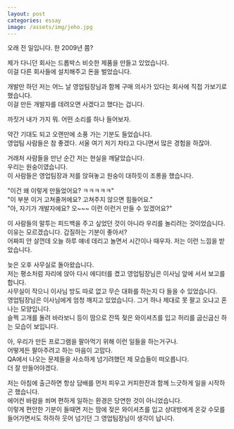```yaml
---
layout: post
categories: essay
image: /assets/img/jeho.jpg
---
```


오래 전 일입니다. 한 2009년 쯤?

제가 다니던 회사는 드롭박스 비슷한 제품을 만들고 있었습니다.  
이걸 다른 회사들에 설치해주고 돈을 벌었습니다.

개발만 하던 저는 어느 날 영업팀장님과 함께 구매 의사가 있다는 회사에 직접 가보기로 했습니다.  
이걸 만든 개발자를 데려오면 사겠다고 했다는 겁니다.

까짓거 내가 가지 뭐. 어떤 소리를 하나 들어보자.

약간 기대도 되고 오랜만에 소풍 가는 기분도 들었습니다.  
영업팀 사람들은 참 좋겠다. 서울 여기 저기 차타고 다니면서 많은 경험을 하잖아.

거래처 사람들을 만난 순간 저는 현실을 깨달았습니다.  
우리는 원숭이였습니다.  
이 사람들은 영업팀장과 저를 앉혀놓고 원숭이 대하듯이 조롱을 했습니다.

"이건 왜 이렇게 만들었어요? ㅋㅋㅋㅋㅋ"  
"이 부분 이거 고쳐줄꺼에요? 고쳐주지 않으면 힘들어요."  
"아, 자기가 개발자에요? 오~~~ 이런 이런거 만들 수 있겠어요?"

이 사람들의 말투는 피드백을 주고 싶었던 것이 아니라 우리를 놀리려는 것이었습니다.  
이유는 모르겠습니다. 갑질하는 기분이 좋아서?  
어짜피 안 살껀데 오늘 하루 얘네 데리고 놀면서 시간이나 때우자. 저는 이런 느낌을 받았습니다.

늦은 오후 사무실로 돌아왔습니다.  
저는 평소처럼 자리에 앉아 다시 에디터를 켰고 영업팀장님은 이사님 앞에 서서 보고를 합니다.  
사무실이 작으니 이사님 방도 따로 없고 무슨 대화를 하는지 다 들을 수 있었습니다.  
영업팀장님은 이사님에게 엄청 깨지고 있었습니다. 그거 하나 제대로 못 팔고 오냐고 혼나는 모양입니다.  
슬쩍 고개를 돌려 바라보니 등이 땀으로 잔뜩 젖은 와이셔츠를 입고 허리를 굽신굽신 하는 모습이 보입니다.

아, 우리가 만든 프로그램을 팔아먹기 위해 이런 일들을 하는거구나.  
어떻게든 팔아주려고 하는 마음이 고맙다.  
QA에서 나오는 문제들을 사소하게 넘기려했던 제 모습들이 떠오릅니다.  
더 잘 만들어야겠다.

저는 아침에 출근하면 항상 담배를 먼저 피우고 커피한잔과 함께 느긋하게 일을 시작하곤 했습니다.  
에어컨 바람을 쐬며 편하게 일하는 환경은 당연한 것이 아니었습니다.  
이렇게 편안한 기분이 들때면 저는 땀에 젖은 와이셔츠를 입고 상대방에게 온갖 수모를 들어가면서도 하하하 웃어 넘기던 그 영업팀장님이 생각이 납니다.
